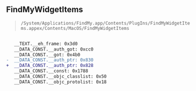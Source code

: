 ## FindMyWidgetItems

> `/System/Applications/FindMy.app/Contents/PlugIns/FindMyWidgetItems.appex/Contents/MacOS/FindMyWidgetItems`

```diff

   __TEXT.__eh_frame: 0x3d0
   __DATA_CONST.__auth_got: 0xcc0
   __DATA_CONST.__got: 0x4b0
-  __DATA_CONST.__auth_ptr: 0x830
+  __DATA_CONST.__auth_ptr: 0x828
   __DATA_CONST.__const: 0x1788
   __DATA_CONST.__objc_classlist: 0x50
   __DATA_CONST.__objc_protolist: 0x18

```
